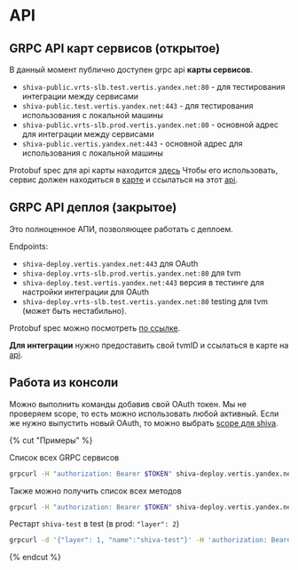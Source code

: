 # API

## GRPC API карт сервисов (открытое)

В данный момент публично доступен grpc api **карты сервисов**.
- `shiva-public.vrts-slb.test.vertis.yandex.net:80` - для тестирования интеграции между сервисами
- `shiva-public.test.vertis.yandex.net:443` - для тестирования использования с локальной машины
- `shiva-public.vrts-slb.prod.vertis.yandex.net:80` - основной адрес для интеграции между сервисами
- `shiva-public.vertis.yandex.net:443` - основной адрес для использования с локальной машины

Protobuf spec для api карты находится [здесь](https://a.yandex-team.ru/arcadia/classifieds/schema-registry/proto/shiva/api/service_map/api.proto)
Чтобы его использовать, сервис должен находиться в [карте](https://a.yandex-team.ru/arcadia/classifieds/services/maps) и ссылаться на этот [api](https://a.yandex-team.ru/arcadia/classifieds/services/maps/shiva.yml?rev=r9383240#L20).

## GRPC API деплоя (закрытое)

Это полноценное АПИ, позволяющее работать с деплоем.

Endpoints:
- `shiva-deploy.vertis.yandex.net:443` для OAuth
- `shiva-deploy.vrts-slb.prod.vertis.yandex.net:80` для tvm
- `shiva-deploy.test.vertis.yandex.net:443` версия в тестинге для настройки интеграции для OAuth
- `shiva-deploy.vrts-slb.test.vertis.yandex.net:80` testing для tvm (может быть нестабильно).

Protobuf spec можно посмотреть [по ссылке](https://a.yandex-team.ru/arcadia/classifieds/schema-registry/proto/shiva/api/deploy2/api.proto).

**Для интеграции** нужно предоставить свой tvmID и ссылаться в карте на [api](https://a.yandex-team.ru/arcadia/classifieds/services/maps/shiva.yml?rev=r9383240#L12).

## Работа из консоли
Можно выполнить команды добавив свой OAuth токен.
Мы не проверяем scope, то есть можно использовать любой активный.
Если же нужно выпустить новый OAuth, то можно выбрать [scope для shiva](https://oauth.yandex-team.ru/authorize?response_type=token&client_id=1f82008746cd4bcfb3e2679e747974f9).

{% cut "Примеры" %}

Список всех GRPC сервисов

```bash
grpcurl -H "authorization: Bearer $TOKEN" shiva-deploy.vertis.yandex.net:443 list
```

Также можно получить список всех методов

```bash
grpcurl -H "authorization: Bearer $TOKEN" shiva-deploy.vertis.yandex.net:443 list shiva.api.v2.deploy.DeployService
```

Рестарт `shiva-test` в test (в prod: `"layer": 2`)

```bash
grpcurl -d '{"layer": 1, "name":"shiva-test"}' -H 'authorization: Bearer $TOKEN' shiva-deploy.vertis.yandex.net:443 shiva.api.v2.deploy.DeployService.Restart
```

{% endcut %}
